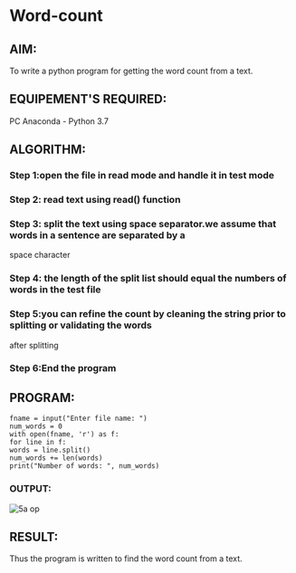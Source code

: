 # Word-count
## AIM:
To write a python program for getting the word count from a text.
## EQUIPEMENT'S REQUIRED: 
PC
Anaconda - Python 3.7
## ALGORITHM: 
### Step 1:open the file in read mode and handle it in test mode

### Step 2: read text using read() function
 
### Step 3: split the text using space separator.we assume that words in a sentence are separated by a
space character

### Step 4: the length of the split list should equal the numbers of words in the test file 

### Step 5:you can refine the count by cleaning the string prior to splitting or validating the words
after splitting 

### Step 6:End the program 

## PROGRAM:
```
fname = input("Enter file name: ")
num_words = 0
with open(fname, 'r') as f:
for line in f:
words = line.split()
num_words += len(words)
print("Number of words: ", num_words)

```

### OUTPUT:
![5a op](https://user-images.githubusercontent.com/119394248/215328505-dbb3fd5b-e7c9-4b1d-ac07-3e4f8d3e2250.png)




## RESULT:
Thus the program is written to find the word count from a text.

